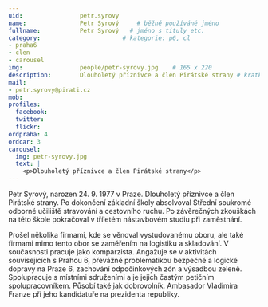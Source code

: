 ```yaml
---
uid:                petr.syrovy
name:               Petr Syrový  	# běžně používáné jméno
fullname: 			Petr Syrový   # jméno s tituly etc.
category:                       # kategorie: p6, cl
- praha6
- clen
- carousel
img: 		        people/petr-syrovy.jpg    # 165 x 220
description:        Dlouholetý příznivce a člen Pirátské strany # kratký popis, max 160 znaků
mail:
- petr.syrovy@pirati.cz
mob: 				
profiles:
  facebook: 
  twitter: 
  flickr: 
ordpraha: 4
ordcar: 3
carousel:
  img: petr-syrovy.jpg
  text: |
    <p>Dlouholetý příznivce a člen Pirátské strany</p>
---
```

Petr Syrový, narozen 24. 9. 1977 v Praze. Dlouholetý příznivce a člen Pirátské strany. Po dokončení základní školy absolvoval Střední soukromé odborné učiliště stravování a cestovního ruchu. Po závěrečných zkouškách na této škole pokračoval v tříletém nástavbovém studiu při zaměstnání.

Prošel několika firmami, kde se věnoval vystudovanému oboru, ale také firmami mimo tento obor se zaměřením na logistiku a skladování. V současnosti pracuje jako komparzista. Angažuje se v aktivitách souvisejících s Prahou 6, převážně problematikou bezpečné a logické dopravy na Praze 6, zachování odpočinkových zón a výsadbou zeleně. Spolupracuje s místními sdruženími a je jejich častým petičním spolupracovníkem. Působí také jak dobrovolník. Ambasador Vladimíra Franze při jeho kandidatuře na prezidenta republiky.
